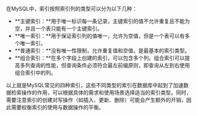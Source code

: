 在MySQL中，索引按照索引列的类型可以分为以下几种：

+ **主键索引：**用于唯一标识每一条记录，主键索引的值不允许重复且不能为空，并且一个表只能有一个主键索引。
+ **唯一索引：**用于保证索引列的值唯一，允许为空值，但是一个表可以有多个唯一索引。
+ **普通索引：**没有唯一性限制，允许重复值和空值，是最基本的索引类型。
+ **组合索引：**在多个字段上创建的索引，可以包含多个列。组合索引可以提高多列查询的性能，但查询条件必须符合最左前缀原则，即查询从左到右使用组合索引中的列。

以上就是MySQL常见的四种索引，这些不同类型的索引在数据库中起到了加速数据检索操作的作用，可以根据具体的需求和使用场景选择适当的索引类型。同时，需要注意索引的创建对写操作（如插入、更新、删除）可能会产生额外的开销，因此需要权衡索引的使用与数据操作的平衡。

